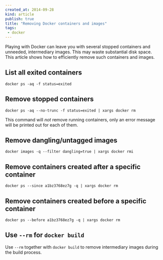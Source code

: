 ```yaml
---
created_at: 2014-09-28
kind: article
publish: true
title: "Removing Docker containers and images"
tags:
 - docker
---
```


Playing with Docker can leave you with several stopped containers and unneeded,
intermediary images. This may waste substantial disk space. This article shows
how to efficiently remove such containers and images.

## List all exited containers

```
docker ps -aq -f status=exited
```

## Remove stopped containers

```
docker ps -aq --no-trunc -f status=exited | xargs docker rm
```

This command will *not* remove running containers, only an error message will be
printed out for each of them.

## Remove dangling/untagged images

```
docker images -q --filter dangling=true | xargs docker rmi
```

## Remove containers created after a specific container

```
docker ps --since a1bz3768ez7g -q | xargs docker rm
```

## Remove containers created before a specific container

```
docker ps --before a1bz3768ez7g -q | xargs docker rm
```

## Use `--rm` for `docker build`

Use `--rm` together with `docker build` to remove intermediary images
during the build process.
